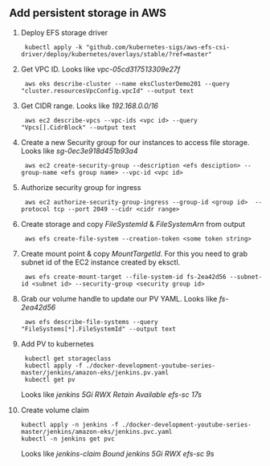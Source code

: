 ## Add persistent storage in AWS ##

1. Deploy EFS storage driver

        kubectl apply -k "github.com/kubernetes-sigs/aws-efs-csi-driver/deploy/kubernetes/overlays/stable/?ref=master"

2. Get VPC ID. Looks like *vpc-05cd317513309e27f*
    
        aws eks describe-cluster --name eksClusterDemo201 --query "cluster.resourcesVpcConfig.vpcId" --output text

3. Get CIDR range. Looks like *192.168.0.0/16*

        aws ec2 describe-vpcs --vpc-ids <vpc id> --query "Vpcs[].CidrBlock" --output text

4. Create a new Security group for our instances to access file storage. Looks like *sg-0ec3e918d451b93a4*

        aws ec2 create-security-group --description <efs desciption> --group-name <efs group name> --vpc-id <vpc id>

5. Authorize security group for ingress

        aws ec2 authorize-security-group-ingress --group-id <group id>  --protocol tcp --port 2049 --cidr <cidr range>

6. Create storage and copy *FileSystemId* & *FileSystemArn* from output

        aws efs create-file-system --creation-token <some token string>

7. Create mount point & copy *MountTargetId*. For this you need to grab subnet id of the EC2 instance created by eksctl.

        aws efs create-mount-target --file-system-id fs-2ea42d56 --subnet-id <subnet id> --security-group <security group id>

8. Grab our volume handle to update our PV YAML. Looks like *fs-2ea42d56*

        aws efs describe-file-systems --query "FileSystems[*].FileSystemId" --output text

9. Add PV to kubernetes

        kubectl get storageclass
        kubectl apply -f ./docker-development-youtube-series-master/jenkins/amazon-eks/jenkins.pv.yaml 
        kubectl get pv
        
    Looks like *jenkins   5Gi        RWX            Retain           Available           efs-sc                  17s*

10. Create volume claim

        kubectl apply -n jenkins -f ./docker-development-youtube-series-master/jenkins/amazon-eks/jenkins.pvc.yaml
        kubectl -n jenkins get pvc
        
    Looks like *jenkins-claim   Bound    jenkins   5Gi        RWX            efs-sc         9s*
